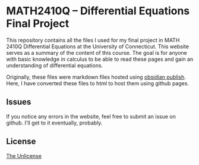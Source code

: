 # MATH2410Q – Differential Equations Final Project

This repository contains all the files I used for my final project in MATH 2410Q Differential Equations at the University of Connecticut. This website serves as a summary of the content of this course. The goal is for anyone with basic knowledge in calculus to be able to read these pages and gain an understanding of differential equations.

Originally, these files were markdown files hosted using [obsidian publish](https://obsidian.md/publish). Here, I have converted these files to html to host them using github pages.


## Issues
If you notice any errors in the website, feel free to submit an issue on github. I'll get to it eventually, probably. 

## License
[The Unlicense](https://unlicense.org)